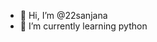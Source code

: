 - 👋 Hi, I’m @22sanjana
- 🌱 I’m currently learning python 


<!---
22sanjana/22sanjana is a ✨ special ✨ repository because its `README.md` (this file) appears on your GitHub profile.
You can click the Preview link to take a look at your changes.
--->
